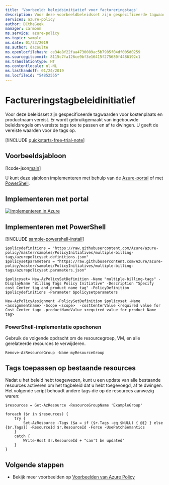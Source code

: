 ```yaml
---
title: 'Voorbeeld: beleidsinitiatief voor factureringstags'
description: Voor deze voorbeeldbeleidsset zijn gespecificeerde tagwaarden voor kostenplaats en productnaam vereist.
services: azure-policy
author: DCtheGeek
manager: carmonm
ms.service: azure-policy
ms.topic: sample
ms.date: 01/23/2019
ms.author: dacoulte
ms.openlocfilehash: ce34e8f22faa4730089ac5b7985f04df005d0259
ms.sourcegitcommit: 8115c7fa126ce9bf3e16415f275680f4486192c1
ms.translationtype: HT
ms.contentlocale: nl-NL
ms.lasthandoff: 01/24/2019
ms.locfileid: "54852555"
---
```

# <a name="billing-tags-policy-initiative"></a>Factureringstagbeleidinitiatief

Voor deze beleidsset zijn gespecificeerde tagwaarden voor kostenplaats en productnaam vereist. Er wordt gebruikgemaakt van ingebouwde beleidsregels om vereiste tags toe te passen en af te dwingen. U geeft de vereiste waarden voor de tags op.

[!INCLUDE [quickstarts-free-trial-note](../../../../includes/quickstarts-free-trial-note.md)]

## <a name="sample-template"></a>Voorbeeldsjabloon

[!code-json[main](../../../../policy-templates/samples/PolicyInitiatives/multiple-billing-tags/azurepolicyset.json "Billing Tags Policy Initiative")]

U kunt deze sjabloon implementeren met behulp van de [Azure-portal](#deploy-with-the-portal) of met [PowerShell](#deploy-with-powershell).

## <a name="deploy-with-the-portal"></a>Implementeren met portal

[![Implementeren in Azure](http://azuredeploy.net/deploybutton.png)](https://aka.ms/getpolicy)

## <a name="deploy-with-powershell"></a>Implementeren met PowerShell

[!INCLUDE [sample-powershell-install](../../../../includes/sample-powershell-install-no-ssh.md)]

```azurepowershell-interactive
$policydefinitions = "https://raw.githubusercontent.com/Azure/azure-policy/master/samples/PolicyInitiatives/multiple-billing-tags/azurepolicyset.definitions.json"
$policysetparameters = "https://raw.githubusercontent.com/Azure/azure-policy/master/samples/PolicyInitiatives/multiple-billing-tags/azurepolicyset.parameters.json"

$policyset= New-AzPolicySetDefinition -Name "multiple-billing-tags" -DisplayName "Billing Tags Policy Initiative" -Description "Specify cost Center tag and product name tag" -PolicyDefinition $policydefinitions -Parameter $policysetparameters

New-AzPolicyAssignment -PolicySetDefinition $policyset -Name <assignmentname> -Scope <scope>  -costCenterValue <required value for Cost Center tag> -productNameValue <required value for product Name tag>
```

### <a name="clean-up-powershell-deployment"></a>PowerShell-implementatie opschonen

Gebruik de volgende opdracht om de resourcegroep, VM, en alle gerelateerde resources te verwijderen.

```azurepowershell-interactive
Remove-AzResourceGroup -Name myResourceGroup
```

## <a name="apply-tags-to-existing-resources"></a>Tags toepassen op bestaande resources

Nadat u het beleid hebt toegewezen, kunt u een update van alle bestaande resources activeren om het tagbeleid dat u hebt toegevoegd, af te dwingen. Het volgende script behoudt andere tags die op de resources aanwezig waren:

```azurepowershell-interactive
$resources = Get-AzResource -ResourceGroupName 'ExampleGroup'

foreach ($r in $resources) {
    try {
        Set-AzResource -Tags ($a = if ($r.Tags -eq $NULL) { @{} } else {$r.Tags}) -ResourceId $r.ResourceId -Force -UsePatchSemantics
    }
    catch {
        Write-Host $r.ResourceId + "can't be updated"
    }
}
```

## <a name="next-steps"></a>Volgende stappen

- Bekijk meer voorbeelden op [Voorbeelden van Azure Policy](index.md)